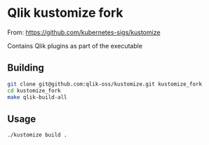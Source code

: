 # Qlik kustomize fork

From: https://github.com/kubernetes-sigs/kustomize

Contains Qlik plugins as part of the executable

## Building
```bash
git clone git@github.com:qlik-oss/kustomize.git kustomize_fork
cd kustomize_fork
make qlik-build-all
```

## Usage
```bash
./kustomize build .
```
